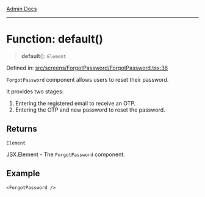 [Admin Docs](/)

***

# Function: default()

> **default**(): `Element`

Defined in: [src/screens/ForgotPassword/ForgotPassword.tsx:36](https://github.com/abhassen44/talawa-admin/blob/bb7b6d5252385a81ad100b897eb0cba4f7ba10d2/src/screens/ForgotPassword/ForgotPassword.tsx#L36)

`ForgotPassword` component allows users to reset their password.

It provides two stages:
1. Entering the registered email to receive an OTP.
2. Entering the OTP and new password to reset the password.

## Returns

`Element`

JSX.Element - The `ForgotPassword` component.

## Example

```tsx
<ForgotPassword />
```

